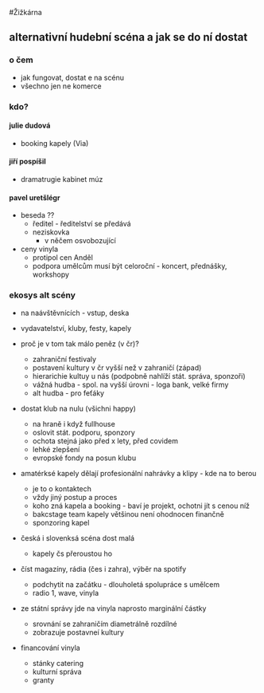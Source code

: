 
#Žižkárna

## alternativní hudební scéna a  jak se do ní dostat

### o čem
- jak fungovat, dostat e na scénu
- všechno jen ne komerce

### kdo?

#### julie dudová
- booking kapely (Via)

#### jiří pospíšil
- dramatrugie kabinet múz

#### pavel uretšlégr
- beseda ??
  - ředitel - ředitelství se předává
  - neziskovka
    - v něčem osvobozující
- ceny vinyla
  - protipol cen Anděl
  - podpora umělcům musí být celoroční - koncert, přednášky, workshopy

### ekosys alt scény
- na naávštěvnících - vstup, deska
- vydavatelství, kluby, festy, kapely
- proč je v tom tak málo peněz (v čr)?
  - zahraniční festivaly
  - postavení kultury v čr vyšší než v zahraničí (západ)
  - hierarichie kultuy u nás (podpobně nahlíží stát. správa, sponzoři)
  - vážná hudba - spol. na vyšší úrovni - loga bank, velké firmy
  - alt hudba - pro feťáky
- dostat klub na nulu (všichni happy)
  - na hraně i když fullhouse
  - oslovit stát. podporu, sponzory
  - ochota stejná jako před x lety, před covidem
  - lehké zlepšení
  - evropské fondy na posun klubu
- amatérksé kapely dělají profesionální nahrávky a klipy - kde na to berou
  - je to o kontaktech
  - vždy jiný postup a proces
  - koho zná kapela a booking - baví je projekt, ochotni jít s cenou níž
  - bakcstage team kapely většinou není ohodnocen finančně
  - sponzoring kapel
- česká i slovenksá scéna dost malá
  - kapely čs přeroustou ho

- číst magazíny, rádia (čes i zahra), výběr na spotify
  - podchytit na začátku - dlouholetá spolupráce s umělcem
  - radio 1, wave, vinyla

- ze státní správy jde na vinyla naprosto marginální částky
  - srovnání se zahraničím diametrálně rozdílné
  - zobrazuje postavneí kultury

- financování vinyla
  - stánky catering
  - kulturní správa
  - granty
